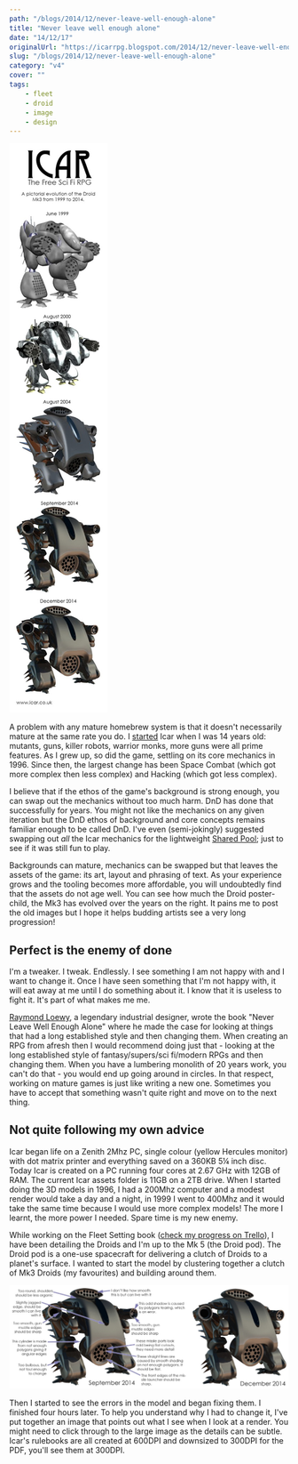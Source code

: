 ```yaml
---
path: "/blogs/2014/12/never-leave-well-enough-alone"
title: "Never leave well enough alone"
date: "14/12/17"
originalUrl: "https://icarrpg.blogspot.com/2014/12/never-leave-well-enough-alone.html"
slug: "/blogs/2014/12/never-leave-well-enough-alone"
category: "v4"
cover: ""
tags:
    - fleet
    - droid
    - image
    - design
---
```

![The evolution of the Droid Mark 3 in pictures, the early model had bigger guns and was simplified, the most recent is mean looking!](./images/droid-mk3-evolution-1999-to-2014.jpg)

A problem with any mature homebrew system is that it doesn't necessarily mature at the same rate you do. I [started](http://www.icar.co.uk/archive/history.php) Icar when I was 14 years old: mutants, guns, killer robots, warrior monks, more guns were all prime features. As I grew up, so did the game, settling on its core mechanics in 1996. Since then, the largest change has been Space Combat (which got more complex then less complex) and Hacking (which got less complex).  

I believe that if the ethos of the game's background is strong enough, you can swap out the mechanics without too much harm. DnD has done that successfully for years. You might not like the mechanics on any given iteration but the DnD ethos of background and core concepts remains familiar enough to be called DnD. I've even (semi-jokingly) suggested swapping out *all* the Icar mechanics for the lightweight [Shared Pool](http://www.thefreerpgblog.com/p/my-games.html); just to see if it was still fun to play.  

Backgrounds can mature, mechanics can be swapped but that leaves the assets of the game: its art, layout and phrasing of text. As your experience grows and the tooling becomes more affordable, you will undoubtedly find that the assets do not age well. You can see how much the Droid poster-child, the Mk3 has evolved over the years on the right. It pains me to post the old images but I hope it helps budding artists see a very long progression!  

## Perfect is the enemy of done

I'm a tweaker. I tweak. Endlessly. I see something I am not happy with and I want to change it. Once I have seen something that I'm not happy with, it will eat away at me until I do something about it. I know that it is useless to fight it. It's part of what makes me me.  

[Raymond Loewy](http://en.wikipedia.org/wiki/Raymond_Loewy), a legendary industrial designer, wrote the book "Never Leave Well Enough Alone" where he made the case for looking at things that had a long established style and then changing them. When creating an RPG from afresh then I would recommend doing just that - looking at the long established style of fantasy/supers/sci fi/modern RPGs and then changing them. When you have a lumbering monolith of 20 years work, you can't do that - you would end up going around in circles. In that respect, working on mature games is just like writing a new one. Sometimes you have to accept that something wasn't quite right and move on to the next thing.  

## Not quite following my own advice

Icar began life on a Zenith 2Mhz PC, single colour (yellow Hercules monitor) with dot matrix printer and everything saved on a 360KB 5¼ inch disc. Today Icar is created on a PC running four cores at 2.67 GHz with 12GB of RAM. The current Icar assets folder is 11GB on a 2TB drive. When I started doing the 3D models in 1996, I had a 200Mhz computer and a modest render would take a day and a night, in 1999 I went to 400Mhz and it would take the same time because I would use more complex models! The more I learnt, the more power I needed. Spare time is my new enemy.  

While working on the Fleet Setting book ([check my progress on Trello](https://trello.com/b/46BJhlX1/icar-the-sci-fi-rpg)), I have been detailing the Droids and I'm up to the Mk 5 (the Droid pod). The Droid pod is a one-use spacecraft for delivering a clutch of Droids to a planet's surface. I wanted to start the model by clustering together a clutch of Mk3 Droids (my favourites) and building around them.  

![Although simnilar looking, the September 2014 Droid Mk 3 has a number of strange rendered facets I could never get rid of](./images/droid-mk3-comparison.jpg)

Then I started to see the errors in the model and began fixing them. I finished four hours later. To help you understand why I had to change it, I've put together an image that points out what I see when I look at a render. You might need to click through to the large image as the details can be subtle. Icar's rulebooks are all created at 600DPI and downsized to 300DPI for the PDF, you'll see them at 300DPI.  